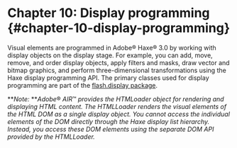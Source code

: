 # Chapter 10: Display programming {#chapter-10-display-programming}

Visual elements are programmed in Adobe® Haxe® 3.0 by working with display objects on the display stage. For example, you can add, move, remove, and order display objects, apply filters and masks, draw vector and bitmap graphics, and perform three-dimensional transformations using the Haxe display programming API. The primary classes used for display programming are part of the [flash.display package](http://help.adobe.com/en_US/FlashPlatform/reference/Haxe/3/flash/display/package-detail.html).

**_Note:_ **_Adobe_® _AIR_™ _provides the HTMLoader object for rendering and displaying HTML content. The HTMLLoader renders the visual elements of the HTML DOM as a single display object. You cannot access the individual elements of the DOM directly through the Haxe display list hierarchy. Instead, you access these DOM elements using the separate DOM API provided by the HTMLLoader._